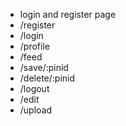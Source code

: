 - login and register page
- /register
- /login
- /profile
- /feed
- /save/:pinid
- /delete/:pinid
- /logout
- /edit
- /upload